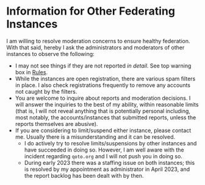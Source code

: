 # Information for Other Federating Instances

I am willing to resolve moderation concerns to ensure healthy federation. With that said, hereby I ask the administrators and moderators of other instances to observe the following:

* I may not see things if they are not reported *in detail*. See top warning box in [Rules](rules.md).
* While the instances are open registration, there are various spam filters in place. I also check registrations frequently to remove any accounts not caught by the filters.
* You are welcome to inquire about reports and moderation decisions. I will answer the inquiries to the best of my ability, within reasonable limits (that is, I will not reveal anything that is potentially personal including, most notably, the accounts/instances that submitted reports, unless the reports themselves are abusive).
* If you are considering to limit/suspend either instance, please contact me. Usually there is a misunderstanding and it can be resolved.
    * I do actively try to resolve limits/suspensions by other instances and have succeeded in doing so. However, I am well aware with the incident regarding `qoto.org` and I will not push you in doing so.
    * During early 2023 there was a staffing issue on both instances; this is resolved by my appointment as administrator in April 2023, and the report backlog has been dealt with by then.